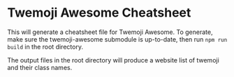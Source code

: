# Twemoji Awesome Cheatsheet

This will generate a cheatsheet file for Twemoji Awesome.  To generate,
make sure the twemoji-awesome submodule is up-to-date, then run `npm run
build` in the root directory.

The output files in the root directory will produce a website list of
twemoji and their class names.

